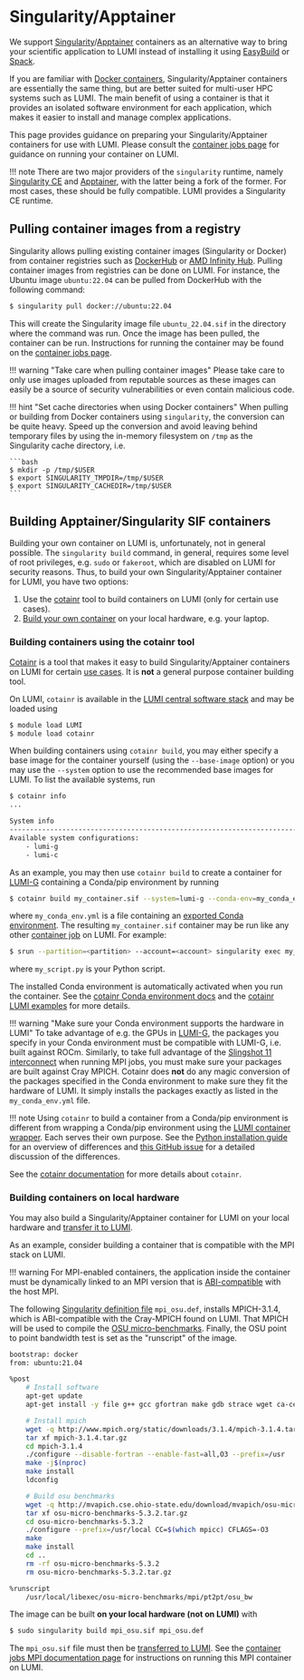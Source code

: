 # Singularity/Apptainer

[apptainer]: http://apptainer.org/docs/user/main/index.html
[conda-env]: https://conda.io/projects/conda/en/latest/user-guide/tasks/manage-environments.html#sharing-an-environment
[cotainr]: https://cotainr.readthedocs.io/en/stable/
[cotainr-conda-env]: https://cotainr.readthedocs.io/en/stable/user_guide/conda_env.html#conda-environments
[cotainr-lumi-examples]: https://github.com/DeiC-HPC/cotainr/tree/main/examples/LUMI
[cotainr-usecases]: https://cotainr.readthedocs.io/en/stable/user_guide/index.html#use-cases
[dockerhub]: https://hub.docker.com/
[docker-wiki]: https://en.wikipedia.org/wiki/Docker_(software)
[infinity-hub]: https://www.amd.com/en/technologies/infinity-hub
[mpich-abi]: https://www.mpich.org/abi/
[osu-benchmark]: https://mvapich.cse.ohio-state.edu/benchmarks/
[singularityce]: https://docs.sylabs.io/guides/latest/user-guide/
[singularity-def-file]: https://docs.sylabs.io/guides/latest/user-guide/definition_files.html
[tykky-cotainr-diff]: https://github.com/DeiC-HPC/cotainr/issues/37

[container-jobs]: ../../runjobs/scheduled-jobs/container-jobs.md
[container-wrapper]: ../installing/container-wrapper.md
[copying-files]: ../../firststeps/movingdata.md
[easybuild]: ../../software/installing/easybuild.md
[interconnect]: ../../hardware/network.md
[lumi-g]: ../../hardware/lumig.md
[lumi-software-stack]: ../../runjobs/lumi_env/softwarestacks.md
[python-packages]: ../installing/python.md
[spack]: ../../software/installing/spack.md

We support [Singularity][singularityce]/[Apptainer][apptainer] containers as an
alternative way to bring your scientific application to LUMI instead of
installing it using [EasyBuild][easybuild] or [Spack][spack].

If you are familiar with [Docker containers][docker-wiki],
Singularity/Apptainer containers are essentially the same thing, but are better
suited for multi-user HPC systems such as LUMI. The main benefit of using a
container is that it provides an isolated software environment for each
application, which makes it easier to install and manage complex applications.

This page provides guidance on preparing your Singularity/Apptainer containers
for use with LUMI. Please consult the [container jobs page][container-jobs] for
guidance on running your container on LUMI.

!!! note
    There are two major providers of the `singularity` runtime, namely
    [Singularity CE][singularityce] and [Apptainer][apptainer], with the latter
    being a fork of the former. For most cases, these should be fully compatible.
    LUMI provides a Singularity CE runtime.

## Pulling container images from a registry

Singularity allows pulling existing container images (Singularity or Docker)
from container registries such as [DockerHub][dockerhub] or [AMD Infinity
Hub][infinity-hub]. Pulling container images from registries can be done on
LUMI. For instance, the Ubuntu image `ubuntu:22.04` can be pulled from
DockerHub with the following command:

```bash
$ singularity pull docker://ubuntu:22.04
```

This will create the Singularity image file `ubuntu_22.04.sif` in the directory
where the command was run. Once the image has been pulled, the container can be
run. Instructions for running the container may be found on the [container jobs
page][container-jobs].

!!! warning "Take care when pulling container images"
    Please take care to only use images uploaded from reputable sources as
    these images can easily be a source of security vulnerabilities or even
    contain malicious code.

!!! hint "Set cache directories when using Docker containers"
    When pulling or building from Docker containers using `singularity`, the
    conversion can be quite heavy. Speed up the conversion and avoid leaving
    behind temporary files by using the in-memory filesystem on `/tmp` as the
    Singularity cache directory, i.e.

    ```bash
    $ mkdir -p /tmp/$USER
    $ export SINGULARITY_TMPDIR=/tmp/$USER
    $ export SINGULARITY_CACHEDIR=/tmp/$USER
    ```

## Building Apptainer/Singularity SIF containers

Building your own container on LUMI is, unfortunately, not in general possible.
The `singularity build` command, in general, requires some level of root
privileges, e.g. `sudo` or `fakeroot`, which are disabled on LUMI for security
reasons. Thus, to build your own Singularity/Apptainer container for
LUMI, you have two options:

1. Use the [cotainr](#building-containers-using-the-cotainr-tool) tool to build
   containers on LUMI (only for certain use cases).
2. [Build your own container](#building-containers-on-local-hardware) on your
   local hardware, e.g. your laptop.

### Building containers using the cotainr tool

[Cotainr][cotainr] is a tool that makes it easy to build Singularity/Apptainer
containers on LUMI for certain [use cases][cotainr-usecases]. It is **not** a
general purpose container building tool.

On LUMI, `cotainr` is available in the [LUMI central software
stack][lumi-software-stack] and may be loaded using

```bash
$ module load LUMI
$ module load cotainr
```

When building containers using `cotainr build`, you may either specify a base
image for the container yourself (using the `--base-image` option) or you may
use the `--system` option to use the recommended base images for LUMI. To list
the available systems, run

```bash
$ cotainr info
...

System info
-------------------------------------------------------------------------------
Available system configurations:
    - lumi-g
    - lumi-c
```

As an example, you may then use `cotainr build` to create a container for
[LUMI-G][lumi-g] containing a Conda/pip environment by running

```bash
$ cotainr build my_container.sif --system=lumi-g --conda-env=my_conda_env.yml
```

where `my_conda_env.yml` is a file containing an [exported Conda
environment][conda-env]. The resulting `my_container.sif` container may be run
like any other [container job][container-jobs] on LUMI. For example:

```bash
$ srun --partition=<partition> --account=<account> singularity exec my_container.sif python3 my_script.py
```

where `my_script.py` is your Python script.

The installed Conda environment is automatically activated when you run the
container. See the [cotainr Conda environment docs][cotainr-conda-env] and the
[cotainr LUMI examples][cotainr-lumi-examples] for more details.

!!! warning "Make sure your Conda environment supports the hardware in LUMI"
    To take advantage of e.g. the GPUs in [LUMI-G][lumi-g], the
    packages you specify in your Conda environment must be compatible with
    LUMI-G, i.e. built against ROCm. Similarly, to take full advantage
    of the [Slingshot 11 interconnect][interconnect] when running MPI jobs, you
    must make sure your packages are built against Cray MPICH. Cotainr does
    **not** do any magic conversion of the packages specified in the Conda
    environment to make sure they fit the hardware of LUMI. It simply installs
    the packages exactly as listed in the `my_conda_env.yml` file.

!!! note
    Using `cotainr` to build a container from a Conda/pip environment is
    different from wrapping a Conda/pip environment using the [LUMI container
    wrapper][container-wrapper]. Each serves their own purpose. See
    the [Python installation guide][python-packages] for an overview of
    differences and [this GitHub issue][tykky-cotainr-diff] for a detailed
    discussion of the differences.

See the [cotainr documentation][cotainr] for more details about `cotainr`.

### Building containers on local hardware

You may also build a Singularity/Apptainer container for LUMI on your local
hardware and [transfer it to LUMI][copying-files].

As an example, consider building a container that is compatible with the
MPI stack on LUMI.

!!! warning
    For MPI-enabled containers, the application inside the container must be
    dynamically linked to an MPI version that is [ABI-compatible][mpich-abi]
    with the host MPI.

The following [Singularity definition file][singularity-def-file]
`mpi_osu.def`, installs MPICH-3.1.4, which is ABI-compatible with the
Cray-MPICH found on LUMI. That MPICH will be used to compile the [OSU
micro-benchmarks][osu-benchmark]. Finally, the OSU point to point bandwidth test
is set as the "runscript" of the image.

```bash
bootstrap: docker
from: ubuntu:21.04

%post
    # Install software
    apt-get update
    apt-get install -y file g++ gcc gfortran make gdb strace wget ca-certificates --no-install-recommends

    # Install mpich
    wget -q http://www.mpich.org/static/downloads/3.1.4/mpich-3.1.4.tar.gz
    tar xf mpich-3.1.4.tar.gz
    cd mpich-3.1.4
    ./configure --disable-fortran --enable-fast=all,O3 --prefix=/usr
    make -j$(nproc)
    make install
    ldconfig

    # Build osu benchmarks
    wget -q http://mvapich.cse.ohio-state.edu/download/mvapich/osu-micro-benchmarks-5.3.2.tar.gz
    tar xf osu-micro-benchmarks-5.3.2.tar.gz
    cd osu-micro-benchmarks-5.3.2
    ./configure --prefix=/usr/local CC=$(which mpicc) CFLAGS=-O3
    make
    make install
    cd ..
    rm -rf osu-micro-benchmarks-5.3.2
    rm osu-micro-benchmarks-5.3.2.tar.gz

%runscript
    /usr/local/libexec/osu-micro-benchmarks/mpi/pt2pt/osu_bw
```

The image can be built **on your local hardware (not on LUMI)** with

```bash
$ sudo singularity build mpi_osu.sif mpi_osu.def
```

The `mpi_osu.sif` file must then be [transferred to LUMI][copying-files]. See
the [container jobs MPI documentation
page](../../runjobs/scheduled-jobs/container-jobs.md#running-containerized-mpi-applications)
for instructions on running this MPI container on LUMI.
